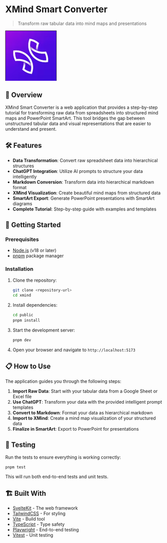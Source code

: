 # XMind Smart Converter

> Transform raw tabular data into mind maps and presentations

![XMind Logo](public/static/faviconX.png)

## 🌟 Overview

XMind Smart Converter is a web application that provides a step-by-step tutorial for transforming raw data from spreadsheets into structured mind maps and PowerPoint SmartArt. This tool bridges the gap between unstructured tabular data and visual representations that are easier to understand and present.

## 🛠️ Features

- **Data Transformation**: Convert raw spreadsheet data into hierarchical structures
- **ChatGPT Integration**: Utilize AI prompts to structure your data intelligently
- **Markdown Conversion**: Transform data into hierarchical markdown format
- **XMind Visualization**: Create beautiful mind maps from structured data
- **SmartArt Export**: Generate PowerPoint presentations with SmartArt diagrams
- **Complete Tutorial**: Step-by-step guide with examples and templates

## 🚀 Getting Started

### Prerequisites

- [Node.js](https://nodejs.org/) (v18 or later)
- [pnpm](https://pnpm.io/) package manager

### Installation

1. Clone the repository:
   ```bash
   git clone <repository-url>
   cd xmind
   ```

2. Install dependencies:
   ```bash
   cd public
   pnpm install
   ```

3. Start the development server:
   ```bash
   pnpm dev
   ```

4. Open your browser and navigate to `http://localhost:5173`

## 📋 How to Use

The application guides you through the following steps:

1. **Import Raw Data**: Start with your tabular data from a Google Sheet or Excel file
2. **Use ChatGPT**: Transform your data with the provided intelligent prompt templates
3. **Convert to Markdown**: Format your data as hierarchical markdown
4. **Import to XMind**: Create a mind map visualization of your structured data
5. **Finalize in SmartArt**: Export to PowerPoint for presentations

## 🧪 Testing

Run the tests to ensure everything is working correctly:

```bash
pnpm test
```

This will run both end-to-end tests and unit tests.

## 🏗️ Built With

- [SvelteKit](https://kit.svelte.dev/) - The web framework
- [TailwindCSS](https://tailwindcss.com/) - For styling
- [Vite](https://vitejs.dev/) - Build tool
- [TypeScript](https://www.typescriptlang.org/) - Type safety
- [Playwright](https://playwright.dev/) - End-to-end testing
- [Vitest](https://vitest.dev/) - Unit testing